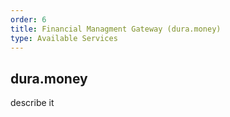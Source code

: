 ```yaml
---
order: 6
title: Financial Managment Gateway (dura.money)
type: Available Services
---
```


## dura.money

describe it
